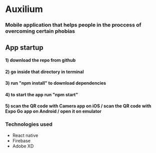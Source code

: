 # Auxilium

### Mobile application that helps people in the proccess of overcoming certain phobias

## App startup

#### 1) download the repo from github 
#### 2) go inside that directory in terminal 
#### 3) run "npm install" to download dependencies 
#### 4) to start the app run "npm start"
#### 5) scan the QR code with Camera app on iOS / scan the QR code with Expo Go app on Android / open it on emulator 

### Technologies used
- React native 
- Firebase
- Adobe XD
